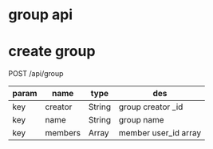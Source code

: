 # group api

# create group
POST /api/group

param|name|type|des
-----|----|----|---
key|creator|String|group creator _id
key|name|String|group name
key|members|Array|member user_id array
